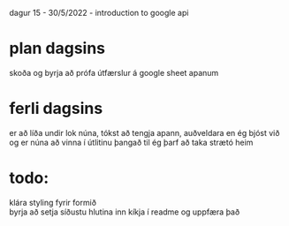 dagur 15 - 30/5/2022 - introduction to google api

# plan dagsins
skoða og byrja að prófa útfærslur á google sheet apanum

# ferli dagsins
er að líða undir lok núna, tókst að tengja apann, auðveldara en ég bjóst við og er núna að vinna í útlitinu þangað til ég þarf að taka strætó heim

# todo: 
klára styling fyrir formið  
byrja að setja síðustu hlutina inn kíkja í readme og uppfæra það